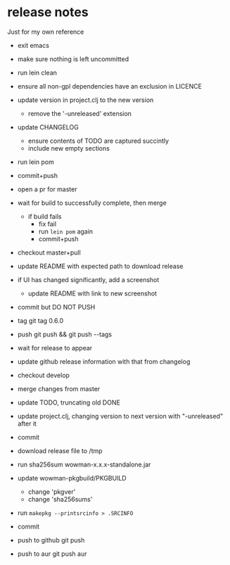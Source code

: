 # release notes

Just for my own reference

* exit emacs
* make sure nothing is left uncommitted
* run lein clean
* ensure all non-gpl dependencies have an exclusion in LICENCE
* update version in project.clj to the new version
    - remove the '-unreleased' extension
* update CHANGELOG
    - ensure contents of TODO are captured succintly
    - include new empty sections
* run lein pom
* commit+push
* open a pr for master
* wait for build to successfully complete, then merge
    - if build fails
        - fix fail
        - run `lein pom` again
        - commit+push
* checkout master+pull
* update README with expected path to download release
* if UI has changed significantly, add a screenshot
    - update README with link to new screenshot
* commit but DO NOT PUSH
* tag
    git tag 0.6.0
* push
    git push && git push --tags
* wait for release to appear
* update github release information with that from changelog

* checkout develop
* merge changes from master
* update TODO, truncating old DONE
* update project.clj, changing version to next version with "-unreleased" after it
* commit

* download release file to /tmp
* run sha256sum wowman-x.x.x-standalone.jar
* update wowman-pkgbuild/PKGBUILD
    - change 'pkgver'
    - change 'sha256sums'
* run `makepkg --printsrcinfo > .SRCINFO`
* commit 
* push to github
    git push
* push to aur
    git push aur
